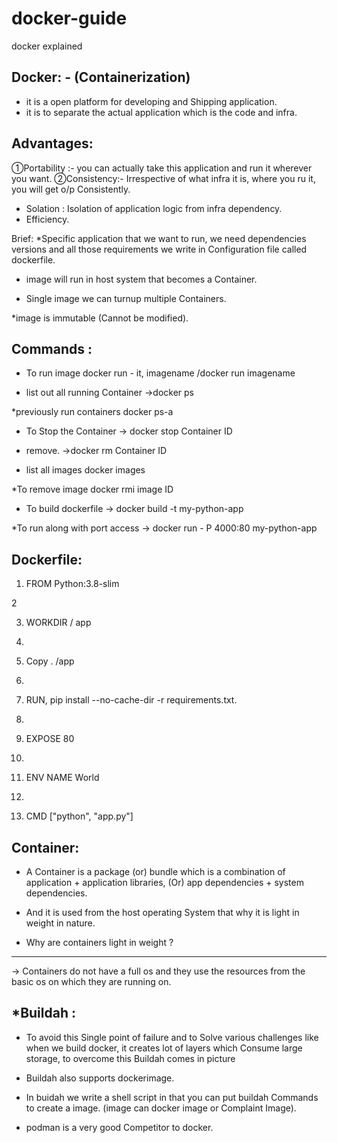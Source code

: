 # docker-guide
docker explained

Docker: - (Containerization)
------------------------------------------------------------------
* it is a open platform for developing and Shipping application.
 * it is to separate the actual application which is the code  and infra.

Advantages:
--------------------------------------------------------------------
①Portability :-
you can actually take this application and run it wherever you want.
②Consistency:-
Irrespective of what infra it is, where you ru  it, you will get o/p Consistently.

* Solation :
Isolation of application logic from infra dependency.
* Efficiency.

Brief:
*Specific application that we want to run,  we need dependencies versions and all those requirements we write in Configuration file called dockerfile.

* image will run in host system that becomes a Container.

* Single image we can turnup multiple Containers.

*image is immutable (Cannot be modified).

Commands :
-------------------------------------------------------------------
* To run image
docker run - it, imagename /docker run imagename

* list out all running Container
→docker ps

*previously run containers
docker ps-a

* To Stop the Container
→ docker stop Container ID

* remove.
→docker rm Container ID
* list all images
docker images

*To remove image
docker rmi image ID

* To build dockerfile
→ docker build -t my-python-app

*To run along with port access
→ docker run - P 4000:80 my-python-app

Dockerfile:
----------------------------------------------------------------------
1. FROM Python:3.8-slim

2

3. WORKDIR / app

4.

5. Copy . /app

6.

7. RUN, pip install --no-cache-dir -r requirements.txt.

8.

9. EXPOSE 80

10.

11. ENV NAME  World

12.

13. CMD ["python", "app.py"]

Container:
---------------------------------------------------------------------------
* A Container is a package (or) bundle which is a combination of application + application libraries,
(Or) app dependencies + system dependencies.

* And it is used from the host operating System that why it is light in weight in nature.

* Why are containers light in weight ?
------------------------------------------------------------------
→ Containers do not have a full os and they use the resources from the basic os on which they are running on.

*Buildah :
----------------------------------------------------------------
* To avoid this Single point of failure and to Solve various challenges like when we build docker, it creates lot of layers which Consume large storage, to overcome this Buildah comes in picture

* Buildah also supports dockerimage.

* In buidah we write a shell script in that you can put buildah Commands to create a image. (image can docker image or Complaint Image).
* podman is a very good Competitor to docker.
